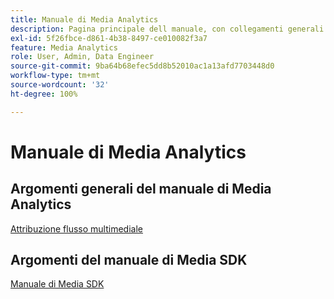 ```yaml
---
title: Manuale di Media Analytics
description: Pagina principale dell manuale, con collegamenti generali al manuale di MA e collegamenti specifici all’SDK.
exl-id: 5f26fbce-d861-4b38-8497-ce010082f3a7
feature: Media Analytics
role: User, Admin, Data Engineer
source-git-commit: 9ba64b68efec5dd8b52010ac1a13afd7703448d0
workflow-type: tm+mt
source-wordcount: '32'
ht-degree: 100%

---
```


# Manuale di Media Analytics

## Argomenti generali del manuale di Media Analytics

[Attribuzione flusso multimediale](/help/use-cases/media-analytics-cookbook/media-dimensions.md)

## Argomenti del manuale di Media SDK

[Manuale di Media SDK](/help/use-cases/cookbook/sdk-cookbook-overview.md)
